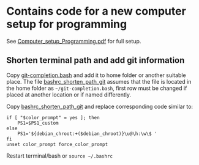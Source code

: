 # Contains code for a new computer setup for programming

See [Computer_setup_Programming.pdf](./Computer_setup_Programming.pdf) for full setup.

## Shorten terminal path and add git information
Copy [git-completion.bash](./bash_path/git-completion.bash) and add it to home folder or another suitable place. The file [bashrc_shorten_path_git](./bash_path/bashrc_shorten_path_git) assumes that the file is located in the home folder as `~/git-completion.bash`, first row must be changed if placed at another location or if named differently.

Copy [bashrc_shorten_path_git](./bash_path/bashrc_shorten_path_git) and replace corresponding code similar to:
```
if [ "$color_prompt" = yes ]; then
    PS1=$PS1_custom
else
    PS1='${debian_chroot:+($debian_chroot)}\u@\h:\w\$ '
fi
unset color_prompt force_color_prompt
```

Restart terminal/bash or `source ~/.bashrc` 
